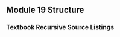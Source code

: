 Module 19 Structure
-------------------------------------------
### Textbook Recursive Source Listings
